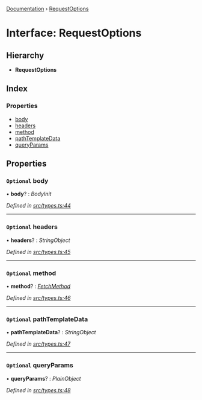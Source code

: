 [Documentation](../README.md) › [RequestOptions](requestoptions.md)

# Interface: RequestOptions

## Hierarchy

* **RequestOptions**

## Index

### Properties

* [body](requestoptions.md#optional-body)
* [headers](requestoptions.md#optional-headers)
* [method](requestoptions.md#optional-method)
* [pathTemplateData](requestoptions.md#optional-pathtemplatedata)
* [queryParams](requestoptions.md#optional-queryparams)

## Properties

### `Optional` body

• **body**? : *BodyInit*

*Defined in [src/types.ts:44](https://github.com/badbatch/getta/blob/dc9995e/src/types.ts#L44)*

___

### `Optional` headers

• **headers**? : *StringObject*

*Defined in [src/types.ts:45](https://github.com/badbatch/getta/blob/dc9995e/src/types.ts#L45)*

___

### `Optional` method

• **method**? : *[FetchMethod](../README.md#fetchmethod)*

*Defined in [src/types.ts:46](https://github.com/badbatch/getta/blob/dc9995e/src/types.ts#L46)*

___

### `Optional` pathTemplateData

• **pathTemplateData**? : *StringObject*

*Defined in [src/types.ts:47](https://github.com/badbatch/getta/blob/dc9995e/src/types.ts#L47)*

___

### `Optional` queryParams

• **queryParams**? : *PlainObject*

*Defined in [src/types.ts:48](https://github.com/badbatch/getta/blob/dc9995e/src/types.ts#L48)*

